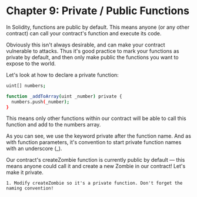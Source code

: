 # Chapter 9: Private / Public Functions

In Solidity, functions are public by default. This means anyone (or any other contract) can call your contract's function and execute its code.

Obviously this isn't always desirable, and can make your contract vulnerable to attacks. Thus it's good practice to mark your functions as private by default, and then only make public the functions you want to expose to the world.

Let's look at how to declare a private function:

```bash
uint[] numbers;

function _addToArray(uint _number) private {
  numbers.push(_number);
}
```

This means only other functions within our contract will be able to call this function and add to the numbers array.

As you can see, we use the keyword private after the function name. And as with function parameters, it's convention to start private function names with an underscore (\_).

Our contract's createZombie function is currently public by default — this means anyone could call it and create a new Zombie in our contract! Let's make it private.

    1. Modify createZombie so it's a private function. Don't forget the naming convention!
